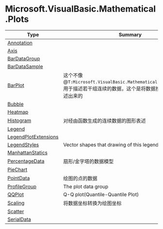 ﻿
# Microsoft.VisualBasic.Mathematical.Plots

|Type|Summary|
|----|-------|
|[Annotation](./Annotation.md)||
|[Axis](./Axis.md)||
|[BarDataGroup](./BarDataGroup.md)||
|[BarDataSample](./BarDataSample.md)||
|[BarPlot](./BarPlot.md)|这个不像@``T:Microsoft.VisualBasic.Mathematical.Plots.Histogram``用于描述若干组连续的数据，这个是将数据按照标签分组来表述出来的|
|[Bubble](./Bubble.md)||
|[Heatmap](./Heatmap.md)||
|[Histogram](./Histogram.md)|对经由函数生成的连续数据的图形表述|
|[Legend](./Legend.md)||
|[LegendPlotExtensions](./LegendPlotExtensions.md)||
|[LegendStyles](./LegendStyles.md)|Vector shapes that drawing of this legend.|
|[ManhattanStatics](./ManhattanStatics.md)||
|[PercentageData](./PercentageData.md)|扇形/金字塔的数据模型|
|[PieChart](./PieChart.md)||
|[PointData](./PointData.md)|绘图的点的数据|
|[ProfileGroup](./ProfileGroup.md)|The plot data group|
|[QQPlot](./QQPlot.md)|Q-Q plot(Quantile-Quantile Plot)|
|[Scaling](./Scaling.md)|将数据坐标转换为绘图坐标|
|[Scatter](./Scatter.md)||
|[SerialData](./SerialData.md)||

